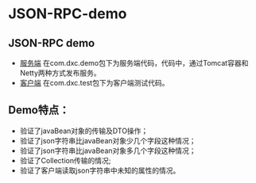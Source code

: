 # JSON-RPC-demo
## JSON-RPC demo

* [服务端](#服务端)
在com.dxc.demo包下为服务端代码，代码中，通过Tomcat容器和Netty两种方式发布服务。
* [客户端](#客户端)
在com.dxc.test包下为客户端测试代码。

## Demo特点：
- 验证了javaBean对象的传输及DTO操作；
- 验证了json字符串比javaBean对象少几个字段这种情况；
- 验证了json字符串比javaBean对象多几个字段这种情况；
- 验证了Collection传输的情况;
- 验证了客户端读取json字符串中未知的属性的情况。
